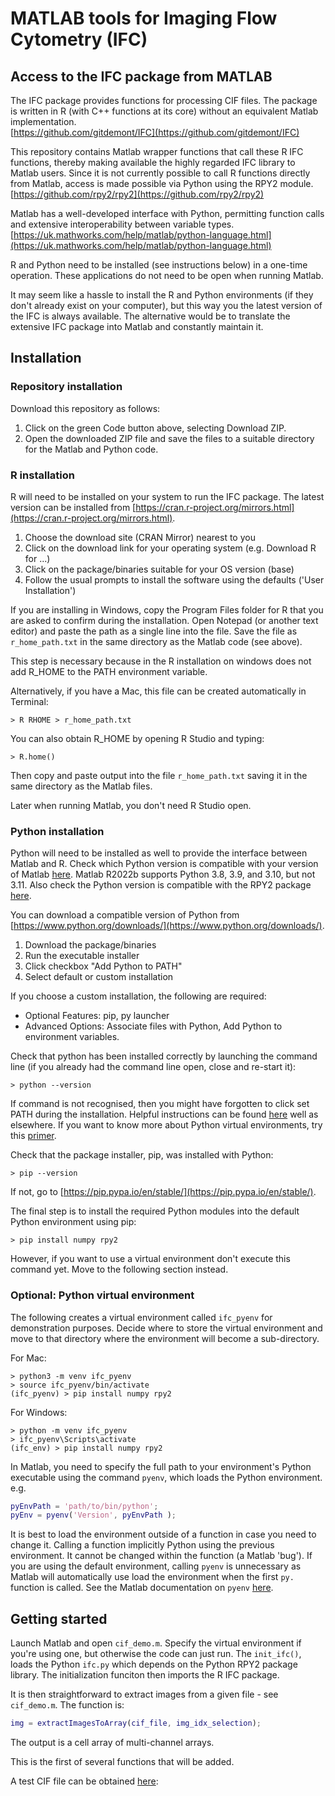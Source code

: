 # MATLAB tools for Imaging Flow Cytometry (IFC)

## Access to the IFC package from MATLAB

The IFC package provides functions for processing CIF files. The package is written in R (with C++ functions at its core) without an equivalent Matlab implementation.  
[https://github.com/gitdemont/IFC](https://github.com/gitdemont/IFC)

This repository contains Matlab wrapper functions that call these R IFC functions, thereby making available the highly regarded IFC library to Matlab users. Since it is not currently possible to call R functions directly from Matlab, access is made possible via Python using the RPY2 module. 
[https://github.com/rpy2/rpy2](https://github.com/rpy2/rpy2)

Matlab has a well-developed interface with Python, permitting function calls and extensive interoperability between variable types.
[https://uk.mathworks.com/help/matlab/python-language.html](https://uk.mathworks.com/help/matlab/python-language.html)

R and Python need to be installed (see instructions below) in a one-time operation. These applications do not need to be open when running Matlab.

It may seem like a hassle to install the R and Python environments (if they don't already exist on your computer), but this way you the latest version of the IFC is always available. The alternative would be to translate the extensive IFC package into Matlab and constantly maintain it. 
  

## Installation

### Repository installation

Download this repository as follows:

1. Click on the green Code button above, selecting Download ZIP. 
2. Open the downloaded ZIP file and save the files to a suitable directory for the Matlab and Python code.


### R installation

R will need to be installed on your system to run the IFC package. The latest version can be installed from [https://cran.r-project.org/mirrors.html](https://cran.r-project.org/mirrors.html). 

1. Choose the download site (CRAN Mirror) nearest to you
2. Click on the download link for your operating system (e.g. Download R for ...)
3. Click on the package/binaries suitable for your OS version (base)
4. Follow the usual prompts to install the software using the defaults ('User Installation')

If you are installing in Windows, copy the Program Files folder for R that you are asked to confirm during the installation. Open Notepad (or another text editor) and paste the path as a single line into the file. Save the file as <code>r_home_path.txt</code> in the same directory as the Matlab code (see above). 

This step is necessary because in the R installation on windows does not add R_HOME to the PATH environment variable. 

Alternatively, if you have a Mac, this file can be created automatically in Terminal:
```Unix
> R RHOME > r_home_path.txt 
```

You can also obtain R_HOME by opening R Studio and typing:
```Unix
> R.home()
```
Then copy and paste output into the file <code>r_home_path.txt</code> saving it in the same directory as the Matlab files.

Later when running Matlab, you don't need R Studio open.

### Python installation

Python will need to be installed as well to provide the interface between Matlab and R. Check which Python version is compatible with your version of Matlab [here](https://uk.mathworks.com/support/requirements/python-compatibility.html). Matlab R2022b supports Python 3.8, 3.9, and 3.10, but not 3.11. Also check the Python version is compatible with the RPY2 package [here](https://github.com/rpy2/rpy2).

You can download a compatible version of Python from [https://www.python.org/downloads/](https://www.python.org/downloads/).

1. Download the package/binaries
2. Run the executable installer
3. Click checkbox "Add Python to PATH"
4. Select default or custom installation

If you choose a custom installation, the following are required:
 - Optional Features: pip, py launcher
 - Advanced Options: Associate files with Python, Add Python to environment variables.

Check that python has been installed correctly by launching the command line (if you already had the command line open, close and re-start it):
```Unix
> python --version
```

If command is not recognised, then you might have forgotten to click set PATH during the installation. Helpful instructions can be found [here](https://www.digitalocean.com/community/tutorials/install-python-windows-10as) well as elsewhere. If you want to know more about Python virtual environments, try this [primer](https://realpython.com/python-virtual-environments-a-primer/).

Check that the package installer, pip, was installed with Python:

```Unix
> pip --version
```

If not, go to [https://pip.pypa.io/en/stable/](https://pip.pypa.io/en/stable/).

The final step is to install the required Python modules into the default Python environment using pip:
```Unix
> pip install numpy rpy2
```

However, if you want to use a virtual environment don't execute this command yet. Move to the following section instead.

### Optional: Python virtual environment

The following creates a virtual environment called <code>ifc_pyenv</code> for demonstration purposes. Decide where to store the virtual environment and move to that directory where the environment will become a sub-directory. 

For Mac:
```Unix
> python3 -m venv ifc_pyenv
> source ifc_pyenv/bin/activate
(ifc_pyenv) > pip install numpy rpy2
```

For Windows:
```Unix
> python -m venv ifc_pyenv
> ifc_pyenv\Scripts\activate
(ifc_env) > pip install numpy rpy2
```

In Matlab, you need to specify the full path to your environment's Python executable using the command <code>pyenv</code>, which loads the Python environment. e.g.
```Matlab
pyEnvPath = 'path/to/bin/python'; 
pyEnv = pyenv('Version', pyEnvPath );
```
It is best to load the environment outside of a function in case you need to change it. Calling a function implicitly Python using the previous environment. It cannot be changed within the function (a Matlab 'bug'). If you are using the default environment, calling <code>pyenv</code> is unnecessary as Matlab will automatically use load the environment when the first <code>py.</code> function is called. See the Matlab documentation on <code>pyenv</code> [here](https://uk.mathworks.com/help/matlab/ref/pyenv.html).


## Getting started

Launch Matlab and open <code>cif_demo.m</code>. Specify the virtual environment if you're using one, but otherwise the code can just run. The <code>init_ifc()</code>, loads the Python <code>ifc.py</code> which depends on the Python RPY2 package library. The initialization funciton then imports the R IFC package.  

It is then straightforward to extract images from a given file - see <code>cif_demo.m</code>. The function is:

```Matlab
img = extractImagesToArray(cif_file, img_idx_selection);
```
The output is a cell array of multi-channel arrays.

This is the first of several functions that will be added.

A test CIF file can be obtained [here](https://drive.google.com/file/d/1F2P3BPfnDOwwUzirtLN-WbPVb-pM1HQ-/view?usp=share_link): 

